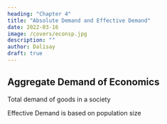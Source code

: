 ```yaml
---
heading: "Chapter 4"
title: "Absolute Demand and Effective Demand"
date: 2022-03-16
image: /covers/econsp.jpg
description: ""
author: Dalisay
draft: true
---
```



## Aggregate Demand of Economics

Total demand of goods in a society



Effective Demand is based on population size
